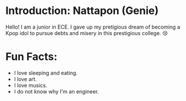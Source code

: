 # Introduction: Nattapon (Genie)

Hello! I am a junior in ECE. I gave up my pretigious dream of becoming a Kpop idol to pursue debts and misery in this prestigious college. 😢


# Fun Facts:
- I love sleeping and eating. 
- I love art.
- I love musics.
- I do not know why I'm an engineer.
